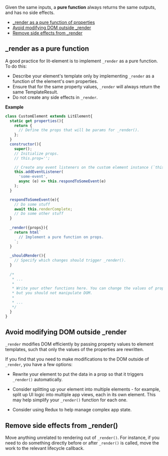 
Given the same inputs, a **pure function** always returns the same outputs, and has no side effects.

* [_render as a pure function of properties](#)
* [Avoid modifying DOM outside _render](#)
* [Remove side effects from _render](#)

## _render as a pure function

A good practice for lit-element is to implement `_render` as a pure function. To do this:

* Describe your element's template only by implementing `_render` as a function of the element's own properties. 
* Ensure that for the same property values, `_render` will always return the same TemplateResult.
* Do not create any side effects in `_render`.

**Example**

```js
class CustomElement extends LitElement{
  static get properties(){
    return {
      // Define the props that will be params for _render().
    };
  }
  constructor(){
    super();
    // Initialize props. 
    // this.prop='';

    // Create any event listeners on the custom element instance (`this`).
    this.addEventListener(
      'some-event', 
      async (e) => this.respondToSomeEvent(e)
    );
  }

  respondToSomeEvent(e){
    // Do some stuff
    await this.renderComplete;
    // Do some other stuff
  }
  
  _render({props}){
    return html`
      // Implement a pure function on props.
    `;
  }
  
  _shouldRender(){
    // Specify which changes should trigger _render().
  }
  
  /*
   * ...
   * 
   * Write your other functions here. You can change the values of props,
   * but you should not manipulate DOM.
   * 
   * ... 
   */
  }
}
```

## Avoid modifying DOM outside _render

`_render` modifies DOM efficiently by passing property values to element templates, such that only the values of the properties are rewritten.

If you find that you need to make modifications to the DOM outside of `_render`, you have a few options:

  *  Rewrite your element to put the data in a prop so that it triggers `_render()` automatically. 

  *  Consider splitting up your element into multiple elements - for example, split up UI logic into multiple app views, each in its own element. This may help simplify your `_render()` function for each one.

  *  Consider using Redux to help manage complex app state.

## Remove side effects from _render()

Move anything unrelated to rendering out of `_render()`. For instance, if you need to do something directly before or after `_render()` is called, move the work to the relevant lifecycle callback.

